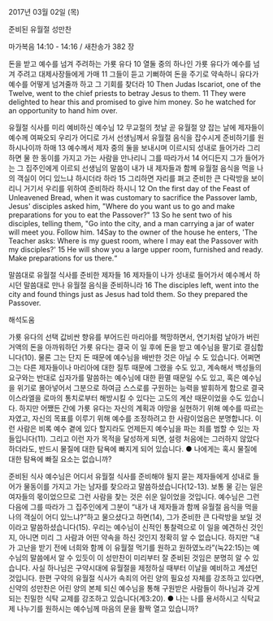 2017년 03월 02일 (목)

준비된 유월절 성만찬



마가복음 14:10 - 14:16 / 새찬송가 382 장


돈을 받고 예수를 넘겨 주려하는 가룟 유다
10 열둘 중의 하나인 가룟 유다가 예수를 넘겨 주려고 대제사장들에게 가매 11 그들이 듣고 기뻐하여 돈을 주기로 약속하니 유다가 예수를 어떻게 넘겨줄까 하고 그 기회를 찾더라
10 Then Judas Iscariot, one of the Twelve, went to the chief priests to betray Jesus to them. 11 They were delighted to hear this and promised to give him money. So he watched for an opportunity to hand him over.

유월절 식사를 미리 예비하신 예수님
12 무교절의 첫날 곧 유월절 양 잡는 날에 제자들이 예수께 여짜오되 우리가 어디로 가서 선생님께서 유월절 음식을 잡수시게 준비하기를 원하시나이까 하매 13 예수께서 제자 중의 둘을 보내시며 이르시되 성내로 들어가라 그리하면 물 한 동이를 가지고 가는 사람을 만나리니 그를 따라가서 14 어디든지 그가 들어가는 그 집주인에게 이르되 선생님의 말씀이 내가 내 제자들과 함께 유월절 음식을 먹을 나의 객실이 어디 있느냐 하시더라 하라 15 그리하면 자리를 펴고 준비한 큰 다락방을 보이리니 거기서 우리를 위하여 준비하라 하시니
12 On the first day of the Feast of Unleavened Bread, when it was customary to sacrifice the Passover lamb, Jesus' disciples asked him, "Where do you want us to go and make preparations for you to eat the Passover?" 13 So he sent two of his disciples, telling them, "Go into the city, and a man carrying a jar of water will meet you. Follow him. 14Say to the owner of the house he enters, 'The Teacher asks: Where is my guest room, where I may eat the Passover with my disciples?' 15 He will show you a large upper room, furnished and ready. Make preparations for us there.“

말씀대로 유월절 식사를 준비한 제자들
16 제자들이 나가 성내로 들어가서 예수께서 하시던 말씀대로 만나 유월절 음식을 준비하니라
16 The disciples left, went into the city and found things just as Jesus had told them. So they prepared the Passover.

해석도움





가룟 유다의 선택
값비싼 향유를 부어드린 마리아를 책망하면서, 연기처럼 날아가 버린 거액의 돈을 아까워하던 가룟 유다는 결국 이 일 후에 돈을 받고 예수님을 팔기로 결심합니다(10). 물론 그는 단지 돈 때문에 예수님을 배반한 것은 아닐 수
도 있습니다. 어쩌면 그는 다른 제자들이나 마리아에 대한 질투 때문에 그랬을 수도 있고, 계속해서 백성들의 요구와는 반대로 십자가를 말씀하는 예수님에 대한 환멸 때문일 수도 있고, 혹은 예수님을 위기로 몰아넣어서 그분으로 하여금 스스로를 구원하는 능력을 발휘하게 함으로 결국 이스라엘을 로마의 통치로부터 해방시킬 수 있다는 고도의 계산 때문이었을 수도 있습니다. 하지만 어쨌든 간에 가룟 유다는 자신의 계획과 야망을 실현하기 위해 예수를 따르는 자였고, 자신의 목표를 이루기 위해 예수를 조정하려고 한 사람이었음은 분명합니다. 이런 사람은 비록 예수 곁에 있다 할지라도 언제든지 예수님을 파는 죄를 범할 수 있는 자들입니다(11). 그리고 이런 자가 목적을 달성하게 되면, 설령 처음에는 그러하지 않았다하더라도, 반드시 물질에 대한 탐욕에 빠지게 되어 있습니다.
● 나에게는 혹시 물질에 대한 탐욕에 빠질 요소는 없습니까?

준비된 식사
예수님은 어디서 유월절 식사를 준비해야 될지 묻는 제자들에게 성내로 들어가 물동이를 가지고 가는 남자를 찾으라고 말씀하셨습니다(12-13). 보통 물 긷는 일은 여자들의 몫이었으므로 그런 사람을 찾는 것은 쉬운 일이었을 것입니다. 예수님은 그런 다음에 그를 따라가 그 집주인에게 그분이 “내가 내 제자들과 함께 유월절 음식을 먹을 나의 객실이 어디 있느냐?”하고 물으셨다고 하면(14), 그가 준비한 큰 다락방을 보일 것이라고 말씀하셨습니다(15). 우리는 예수님이 신적인 통찰력으로 이 일을 예견하신 것인지, 아니면 미리 그 사람과 어떤 약속을 하신 것인지 정확히 알 수 없습니다. 하지만 “내가 고난을 받기 전에 너희와 함께 이 유월절 먹기를 원하고 원하였노라”(눅22:15)는 예수님의 말씀에서 알 수 있듯이 이 성만찬이 미리부터 잘 준비된 것임은 분명히 알 수 있습니다. 사실 하나님은 구약시대에 유월절을 제정하실 때부터 이날을 예비하고 계셨던 것입니다. 한편 구약의 유월절 식사가 속죄의 어린 양의 필요성 자체를 강조하고 있다면, 신약의 성만찬은 어린 양의 본체 되신 예수님을 통해 구원받은 사람들이 하나님과 갖게 되는 친밀한 식탁 교제를 강조하고 있습니다(계3:20).
● 나는 나를 용서하시고 식탁교제 나누기를 원하시는 예수님께 마음의 문을 활짝 열고 있습니까?